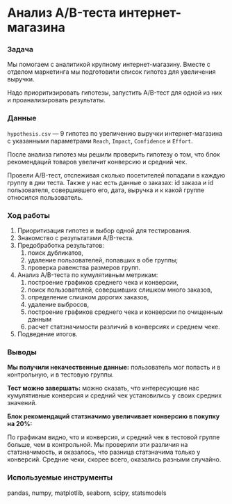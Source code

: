 # Aнализ A/B-теста интернет-магазина

### Задача

Мы помогаем с аналитикой крупному интернет-магазину. Вместе с отделом маркетинга мы подготовили список гипотез для увеличения выручки.

Надо приоритизировать гипотезы, запустить A/B-тест для одной из них и проанализировать результаты.

### Данные

`hypothesis.csv` — 9 гипотез по увеличению выручки интернет-магазина с указанными параметрами `Reach`, `Impact`, `Confidence` и `Effort`.

После анализа гипотез мы решили проверить гипотезу о том, что блок рекомендаций товаров увеличит конверсию и средний чек.

Провели A/B-тест, отслеживая сколько посетителей попадали в каждую группу в дни теста. Также у нас есть данные о заказах: id заказа и id пользователя, совершившего его, дата, выручка и к какой группе относился пользователь.

### Ход работы

1. Приоритизация гипотез и выбор одной для тестирования.
2. Знакомство с результатами A/B-теста.
3. Предобработка результатов:
    1. поиск дубликатов,
    2. удаление пользователей, попавших в обе группы;
    3. проверка равенства размеров групп.
4. Анализ A/B-теста по кумулятивным метрикам:
    1. построение графиков среднего чека и конверсии,
    2. поиск пользователей, совершивших слишком много заказов,
    3. определение слишком дорогих заказов,
    4. удаление выбросов,
    5. построение графиков среднего чека и конверсии по очищенным данным
    6. расчет статзначимости различий в конверсиях и среднем чеке.
5. Подведение итогов.

### Выводы

**Мы получили некачественные данные:** пользователь мог попасть и в контрольную, и в тестовую группы.

**Тест можно завершать:** можно сказать, что интересующие нас кумулятивные конверсия и средний чек установились у своих средних значений.

**Блок рекомендаций статзначимо увеличивает конверсию в покупку на 20%:**

По графикам видно, что и конверсия, и средний чек в тестовой группе больше, чем в контрольной. Мы проверили эти различия на статзначимость, и оказалось, что разница статзначима только у конверсий. Средние чеки, скорее всего, оказались разными случайно.

### Используемые инструменты

pandas, numpy, matplotlib, seaborn, scipy, statsmodels